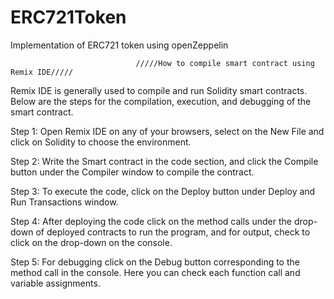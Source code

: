 # ERC721Token
 Implementation of ERC721 token using openZeppelin
 
                                /////How to compile smart contract using Remix IDE/////

Remix IDE is generally used to compile and run Solidity smart contracts. Below are the steps for the compilation, execution, and debugging of the smart contract.

Step 1: Open Remix IDE on any of your browsers, select on the New File and click on Solidity to choose the environment.

Step 2: Write the Smart contract in the code section, and click the Compile button under the Compiler window to compile the contract.

Step 3: To execute the code, click on the Deploy button under Deploy and Run Transactions window.

Step 4: After deploying the code click on the method calls under the drop-down of deployed contracts to run the program, and for output, check to click on the drop-down on the console.

Step 5: For debugging click on the Debug button corresponding to the method call in the console. Here you can check each function call and variable assignments.